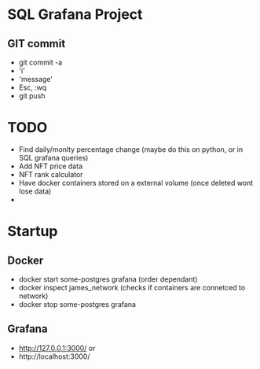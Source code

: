# SQL Grafana Project

## GIT commit

- git commit -a 
- 'i'
- 'message'
- Esc, :wq
- git push

# TODO
- Find daily/monlty percentage change (maybe do this on python, or in SQL grafana queries)
- Add NFT price data
- NFT rank calculator
- Have docker containers stored on a external volume (once deleted wont lose data)
- 

# Startup

## Docker
- docker start some-postgres grafana (order dependant)
- docker inspect james_network (checks if containers are connetced to network)
- docker stop some-postgres grafana

## Grafana
- http://127.0.0.1:3000/
or
- http://localhost:3000/